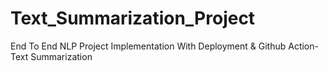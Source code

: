 # Text_Summarization_Project
End To End NLP Project Implementation With Deployment &amp; Github Action- Text Summarization
